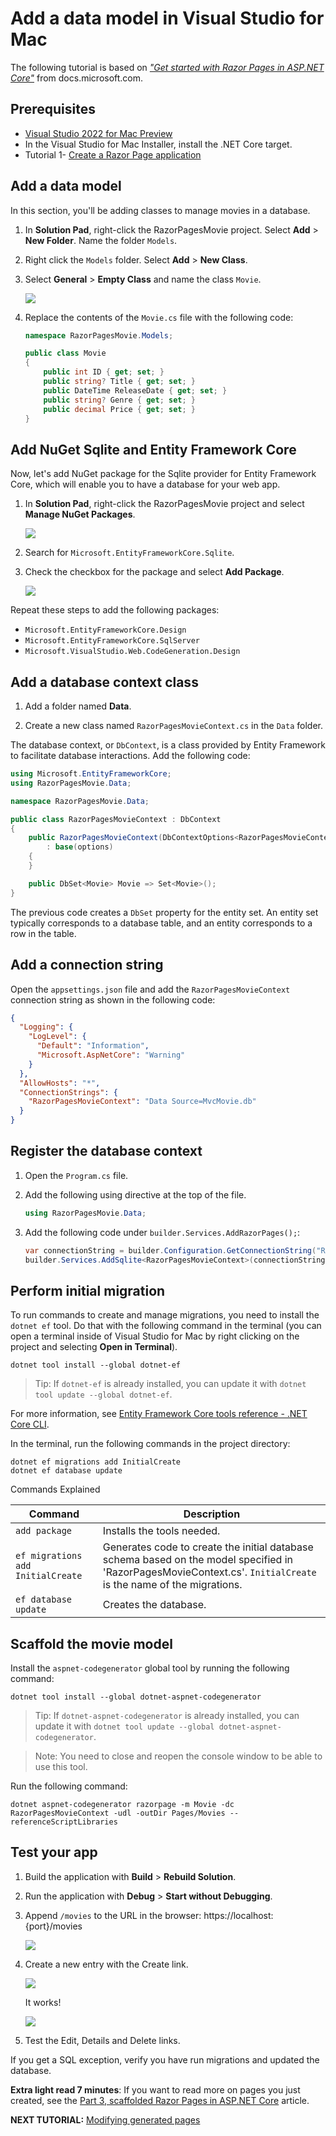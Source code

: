 # Add a data model in Visual Studio for Mac

The following tutorial is based on [*"Get started with Razor Pages in ASP.NET Core"*](https://docs.microsoft.com/aspnet/core/tutorials/razor-pages/razor-pages-start) from docs.microsoft.com.

## Prerequisites

* [Visual Studio 2022 for Mac Preview](https://visualstudio.microsoft.com/vs/mac/preview/?wt.mc_id=adw-brand&gclid=Cj0KCQjwqYfWBRDPARIsABjQRYwLe3b9dJMixA98s8nS8QfuNBKGsiRVRXzB93fe4E27LGK5KLrGcnYaAgdREALw_wcB)
* In the Visual Studio for Mac Installer, install the .NET Core target.
* Tutorial 1- [Create a Razor Page application](../1-Create%20a%20Razor%20Page/Create-a-Razorpage-VSMac.md)

## Add a data model

In this section, you'll be adding classes to manage movies in a database.

1. In **Solution Pad**, right-click the RazorPagesMovie project. Select **Add** > **New Folder**. Name the folder `Models`.
1. Right click the `Models` folder. Select **Add** > **New Class**.
1. Select **General** > **Empty Class** and name the class `Movie`.

    ![](images/addclass-vsmac.png)

1. Replace the contents of the `Movie.cs` file with the following code:

    ```csharp
    namespace RazorPagesMovie.Models;
    
    public class Movie
    {
        public int ID { get; set; }
        public string? Title { get; set; }
        public DateTime ReleaseDate { get; set; }
        public string? Genre { get; set; }
        public decimal Price { get; set; }
    }
    ```

## Add NuGet Sqlite and Entity Framework Core

Now, let's add NuGet package for the Sqlite provider for Entity Framework Core, which will enable you to have a database for your web app.

1. In **Solution Pad**, right-click the RazorPagesMovie project and select **Manage NuGet Packages**.

    ![](images/add-package-menu-vsmac.png)

1. Search for `Microsoft.EntityFrameworkCore.Sqlite`.
1. Check the checkbox for the package and select **Add Package**.

    ![](images/add-package-vsmac.png)

Repeat these steps to add the following packages:

* `Microsoft.EntityFrameworkCore.Design`
* `Microsoft.EntityFrameworkCore.SqlServer`
* `Microsoft.VisualStudio.Web.CodeGeneration.Design`

## Add a database context class

1. Add a folder named **Data**.

1. Create a new class named `RazorPagesMovieContext.cs` in the `Data` folder.

The database context, or `DbContext`, is a class provided by Entity Framework to facilitate database interactions. Add the following code:

``` cs
using Microsoft.EntityFrameworkCore;
using RazorPagesMovie.Data;

namespace RazorPagesMovie.Data;

public class RazorPagesMovieContext : DbContext 
{
    public RazorPagesMovieContext(DbContextOptions<RazorPagesMovieContext> options) 
        : base(options) 
    {
    }

    public DbSet<Movie> Movie => Set<Movie>();
}
```

The previous code creates a `DbSet` property for the entity set. An entity set typically corresponds to a database table, and an entity corresponds to a row in the table.

## Add a connection string

Open the `appsettings.json` file and add the `RazorPagesMovieContext` connection string as shown in the following code:

``` json
{
  "Logging": {
    "LogLevel": {
      "Default": "Information",
      "Microsoft.AspNetCore": "Warning"
    }
  },
  "AllowHosts": "*",
  "ConnectionStrings": {
    "RazorPagesMovieContext": "Data Source=MvcMovie.db"
  }
}
```

## Register the database context

1. Open the `Program.cs` file.
2. Add the following using directive at the top of the file.

   ```cs
   using RazorPagesMovie.Data;
   ```

3. Add the following code under `builder.Services.AddRazorPages();`:

    ``` cs
    var connectionString = builder.Configuration.GetConnectionString("RazorPagesMovieContext");
    builder.Services.AddSqlite<RazorPagesMovieContext>(connectionString);
    ```

## Perform initial migration

To run commands to create and manage migrations, you need to install the `dotnet ef` tool. Do that with the following command in the terminal (you can open a terminal inside of Visual Studio for Mac by right clicking on the project and selecting **Open in Terminal**).

```console
dotnet tool install --global dotnet-ef
```

> Tip:
> If `dotnet-ef` is already installed, you can update it with `dotnet tool update --global dotnet-ef`.

For more information, see [Entity Framework Core tools reference - .NET Core CLI](https://docs.microsoft.com/ef/core/cli/dotnet).

In the terminal, run the following commands in the project directory:

 ```console
dotnet ef migrations add InitialCreate
dotnet ef database update
```

Commands Explained

| Command                           |Description                                                                                                                                                       |
| --------------------------------- |------------------------------------------------------------------------------------------------------------------------------------------------------------------|
| `add package`                     | Installs the tools needed.                                                                                                                                       |
| `ef migrations add InitialCreate` | Generates code to create the initial database schema based on the model specified in 'RazorPagesMovieContext.cs'. `InitialCreate` is the name of the migrations. |  
| `ef database update`              | Creates the database.                                                                                                                                            |

## Scaffold the movie model

Install the `aspnet-codegenerator` global tool by running the following command:

 ```console
dotnet tool install --global dotnet-aspnet-codegenerator
```

> Tip:
> If `dotnet-aspnet-codegenerator` is already installed, you can update it with `dotnet tool update --global dotnet-aspnet-codegenerator`.

> Note:
> You need to close and reopen the console window to be able to use this tool.

Run the following command:

`dotnet aspnet-codegenerator razorpage -m Movie -dc RazorPagesMovieContext -udl -outDir Pages/Movies --referenceScriptLibraries`

## Test your app

1. Build the application with **Build** > **Rebuild Solution**.
1. Run the application with **Debug** > **Start without Debugging**.
1. Append `/movies` to the URL in the browser: https://localhost:{port}/movies

    ![](images/moviespage.PNG)

1. Create a new entry with the Create link.

    ![](images/createnew.PNG)

    It works!

    ![](images/newentry.PNG)

1. Test the Edit, Details and Delete links.
  
If you get a SQL exception, verify you have run migrations and updated the database.

**Extra light read 7 minutes**: If you want to read more on pages you just created, see the [Part 3, scaffolded Razor Pages in ASP.NET Core](https://docs.microsoft.com/aspnet/core/tutorials/razor-pages-vsc/page) article.

**NEXT TUTORIAL:** [Modifying generated pages](../3-Update%20Pages/update-VSMac.md)
